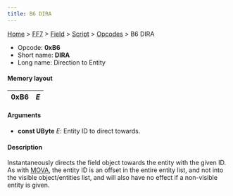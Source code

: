 ```yaml
---
title: B6 DIRA
---
```


[Home](/ff7-flat-wiki/Main%20Page.md) > [FF7](/ff7-flat-wiki/FF7.md) > [Field](/ff7-flat-wiki/FF7/Field.md) > [Script](/ff7-flat-wiki/FF7/Field/Script.md) > [Opcodes](/ff7-flat-wiki/FF7/Field/Script/Opcodes.md) > B6 DIRA

-   Opcode: **0xB6**
-   Short name: **DIRA**
-   Long name: Direction to Entity

#### Memory layout

| 0xB6 | *E* |
|------|-----|

#### Arguments

-   **const UByte** *E*: Entity ID to direct towards.

#### Description

Instantaneously directs the field object towards the entity with the
given ID. As with [MOVA][], the entity ID is an offset in the entire
entity list, and not into the visible object/entities list, and will
also have no effect if a non-visible entity is given.

  [MOVA]: /ff7-flat-wiki/FF7/Field/Script/Opcodes/AA%20MOVA.md "wikilink"
